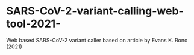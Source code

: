 # SARS-CoV-2-variant-calling-web-tool-2021-
Web based SARS-CoV-2 variant caller based on article by Evans K. Rono (2021)

